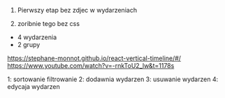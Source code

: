1. Pierwszy etap bez zdjec w wydarzeniach

2. zoribnie tego bez css
* 4 wydarzenia 
* 2 grupy

https://stephane-monnot.github.io/react-vertical-timeline/#/
https://www.youtube.com/watch?v=-rnkToU2_lw&t=1178s

1: sortowanie filtrowanie
2: dodawnia wydarzen
3: usuwanie wydarzen
4: edycaja wydarzen